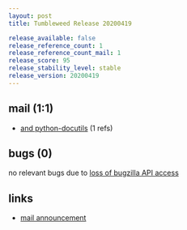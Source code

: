 ```yaml
---
layout: post
title: Tumbleweed Release 20200419

release_available: false
release_reference_count: 1
release_reference_count_mail: 1
release_score: 95
release_stability_level: stable
release_version: 20200419
---
```


## mail (1:1)

- [and python-docutils](https://lists.opensuse.org/opensuse-factory/2020-04/msg00365.html) (1 refs)

## bugs (0)

<!--more-->

no relevant bugs due to [loss of bugzilla API access](https://bugzilla.opensuse.org/show_bug.cgi?id=1157722)



## links

- [mail announcement](https://lists.opensuse.org/opensuse-factory/2020-04/msg00356.html)
